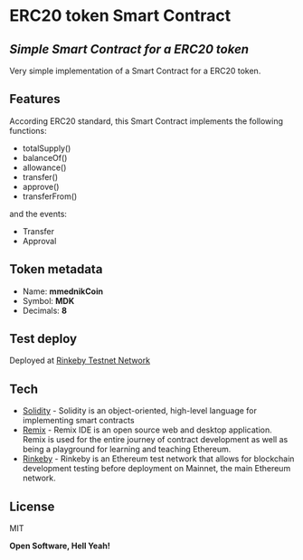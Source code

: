 # ERC20 token Smart Contract
## _Simple Smart Contract for a ERC20 token_

Very simple implementation of a Smart Contract for a ERC20 token.


## Features

According ERC20 standard, this Smart Contract implements the following functions:

- totalSupply()
- balanceOf()
- allowance()
- transfer()
- approve()
- transferFrom()

and the events:

- Transfer
- Approval


## Token metadata

- Name: **mmednikCoin**
- Symbol: **MDK**
- Decimals: **8**


## Test deploy

Deployed at [Rinkeby Testnet Network](https://rinkeby.etherscan.io/token/0x39da5cd38e3e3a9a59fa836b3731010cb59438c0)


## Tech

- [Solidity](https://docs.soliditylang.org/en/v0.8.7/) - Solidity is an object-oriented, high-level language for implementing smart contracts
- [Remix](https://remix.ethereum.org/) - Remix IDE is an open source web and desktop application. Remix is used for the entire journey of contract development as well as being a playground for learning and teaching Ethereum.
- [Rinkeby](https://www.rinkeby.io/) - Rinkeby is an Ethereum test network that allows for blockchain development testing before deployment on Mainnet, the main Ethereum network.


## License

MIT

**Open Software, Hell Yeah!**